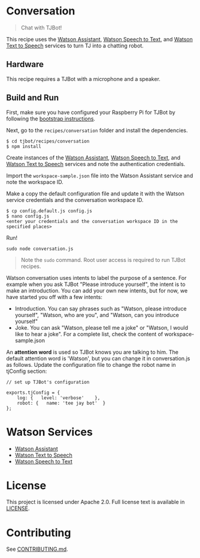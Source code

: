 # Conversation
> Chat with TJBot!

This recipe uses the [Watson Assistant](https://www.ibm.com/watson/services/conversation/), [Watson Speech to Text](https://www.ibm.com/watson/services/speech-to-text/), and [Watson Text to Speech](https://www.ibm.com/watson/services/text-to-speech/) services to turn TJ into a chatting robot.

## Hardware
This recipe requires a TJBot with a microphone and a speaker.

## Build and Run
First, make sure you have configured your Raspberry Pi for TJBot by following the [bootstrap instructions](https://github.com/ibmtjbot/tjbot/tree/master/bootstrap).

Next, go to the `recipes/conversation` folder and install the dependencies.

    $ cd tjbot/recipes/conversation
    $ npm install

Create instances of the [Watson Assistant](https://www.ibm.com/watson/services/conversation/), [Watson Speech to Text](https://www.ibm.com/watson/services/speech-to-text/), and [Watson Text to Speech](https://www.ibm.com/watson/services/text-to-speech/) services and note the authentication credentials.

Import the `workspace-sample.json` file into the Watson Assistant service and note the workspace ID.

Make a copy the default configuration file and update it with the Watson service credentials and the conversation workspace ID.

    $ cp config.default.js config.js
    $ nano config.js
    <enter your credentials and the conversation workspace ID in the specified places>

Run!

    sudo node conversation.js

> Note the `sudo` command. Root user access is required to run TJBot recipes.

Watson conversation uses intents to label the purpose of a sentence. For example when you ask TJBot "Please introduce yourself", the intent is to make an introduction. You can add your own new intents, but for now, we have started you off with a few intents:

- Introduction. You can say phrases such as "Watson, please introduce yourself", "Watson, who are you", and "Watson, can you introduce yourself"
- Joke. You can ask "Watson, please tell me a joke" or "Watson, I would like to hear a joke".
For a complete list, check the content of workspace-sample.json

An **attention word** is used so TJBot knows you are talking to him. The default attention word is 'Watson', but you can change it in conversation.js as follows. Update the configuration file to change the robot name in tjConfig section:

    // set up TJBot's configuration
    
    exports.tjConfig = {
        log: {   level: 'verbose'    },
        robot: {   name: 'tee jay bot'  }
    };

# Watson Services
- [Watson Assistant](https://www.ibm.com/watson/services/conversation/)
- [Watson Text to Speech](https://www.ibm.com/watson/services/text-to-speech/)
- [Watson Speech to Text](https://www.ibm.com/watson/services/speech-to-text/)

# License
This project is licensed under Apache 2.0. Full license text is available in [LICENSE](../../LICENSE).

# Contributing
See [CONTRIBUTING.md](../../CONTRIBUTING.md).
